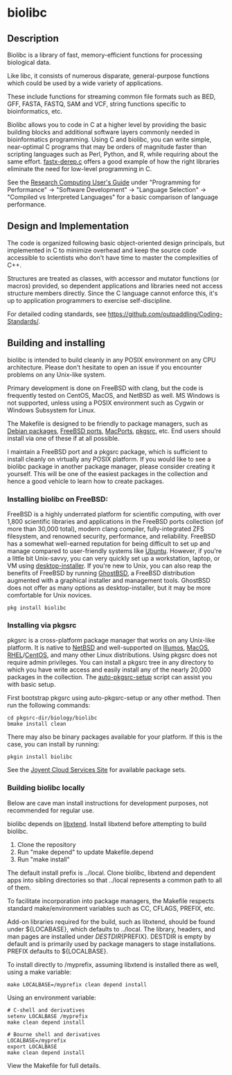 # biolibc

## Description

Biolibc is a library of fast, memory-efficient functions for processing
biological data.

Like libc, it consists of numerous disparate, general-purpose functions which
could be used by a wide variety of applications.

These include functions for streaming common file formats such as BED, GFF,
FASTA, FASTQ, SAM and VCF, string functions specific to bioinformatics, etc.

Biolibc allows you to code in C at a higher level by providing the basic
building blocks and additional software layers commonly needed in
bioinformatics programming.  Using C and biolibc, you can write simple,
near-optimal C programs that may be orders of magnitude faster than scripting
languages such as Perl, Python, and R, while requiring about the same effort.
[fastx-derep.c](https://github.com/auerlab/biolibc-tools/blob/main/fastx-derep.c)
offers a good example of how the right libraries eliminate the need for
low-level programming in C.

See the
[Research Computing User's Guide](https://acadix.biz/publications.php)
under "Programming for Performance" -> "Software Development" ->
"Language Selection" -> "Compiled vs Interpreted Languages" for a basic
comparison of language performance.

## Design and Implementation

The code is organized following basic object-oriented design principals, but
implemented in C to minimize overhead and keep the source code accessible to
scientists who don't have time to master the complexities of C++.

Structures are treated as classes, with accessor and mutator functions
(or macros) provided, so dependent applications and libraries need not access
structure members directly.  Since the C language cannot enforce this, it's
up to application programmers to exercise self-discipline.

For detailed coding standards, see
https://github.com/outpaddling/Coding-Standards/.

## Building and installing

biolibc is intended to build cleanly in any POSIX environment on
any CPU architecture.  Please
don't hesitate to open an issue if you encounter problems on any
Unix-like system.

Primary development is done on FreeBSD with clang, but the code is frequently
tested on CentOS, MacOS, and NetBSD as well.  MS Windows is not supported,
unless using a POSIX environment such as Cygwin or Windows Subsystem for Linux.

The Makefile is designed to be friendly to package managers, such as
[Debian packages](https://www.debian.org/distrib/packages),
[FreeBSD ports](https://www.freebsd.org/ports/),
[MacPorts](https://www.macports.org/), [pkgsrc](https://pkgsrc.org/), etc.
End users should install via one of these if at all possible.

I maintain a FreeBSD port and a pkgsrc package, which is sufficient to install
cleanly on virtually any POSIX platform.  If you would like to see a
biolibc package in another package manager, please consider creating
it yourself.  This will be one of the easiest packages in the collection and
hence a good vehicle to learn how to create packages.

### Installing biolibc on FreeBSD:

FreeBSD is a highly underrated platform for scientific computing, with over
1,800 scientific libraries and applications in the FreeBSD ports collection
(of more than 30,000 total), modern clang compiler, fully-integrated ZFS
filesystem, and renowned security, performance, and reliability.
FreeBSD has a somewhat well-earned reputation for being difficult to set up
and manage compared to user-friendly systems like [Ubuntu](https://ubuntu.com/).
However, if you're a little bit Unix-savvy, you can very quickly set up a
workstation, laptop, or VM using
[desktop-installer](http://www.acadix.biz/desktop-installer.php).  If
you're new to Unix, you can also reap the benefits of FreeBSD by running
[GhostBSD](https://ghostbsd.org/), a FreeBSD distribution augmented with a
graphical installer and management tools.  GhostBSD does not offer as many
options as desktop-installer, but it may be more comfortable for Unix novices.

```
pkg install biolibc
```

### Installing via pkgsrc

pkgsrc is a cross-platform package manager that works on any Unix-like
platform. It is native to [NetBSD](https://www.netbsd.org/) and well-supported
on [Illumos](https://illumos.org/), [MacOS](https://www.apple.com/macos/),
[RHEL](https://www.redhat.com)/[CentOS](https://www.centos.org/), and
many other Linux distributions.
Using pkgsrc does not require admin privileges.  You can install a pkgsrc
tree in any directory to which you have write access and easily install any
of the nearly 20,000 packages in the collection.  The
[auto-pkgsrc-setup](http://netbsd.org/~bacon/) script can assist you with
basic setup.

First bootstrap pkgsrc using auto-pkgsrc-setup or any
other method.  Then run the following commands:

```
cd pkgsrc-dir/biology/biolibc
bmake install clean
```

There may also be binary packages available for your platform.  If this is
the case, you can install by running:

```
pkgin install biolibc
```

See the [Joyent Cloud Services Site](https://pkgsrc.joyent.com/) for
available package sets.

### Building biolibc locally

Below are cave man install instructions for development purposes, not
recommended for regular use.

biolibc depends on [libxtend](https://github.com/outpaddling/libxtend).
Install libxtend before attempting to build biolibc.

1. Clone the repository
2. Run "make depend" to update Makefile.depend
3. Run "make install"

The default install prefix is ../local.  Clone biolibc, libxtend and dependent
apps into sibling directories so that ../local represents a common path to all
of them.

To facilitate incorporation into package managers, the Makefile respects
standard make/environment variables such as CC, CFLAGS, PREFIX, etc.  

Add-on libraries required for the build, such as libxtend, should be found
under ${LOCABASE}, which defaults to ../local.
The library, headers, and man pages are installed under
${DESTDIR}${PREFIX}.  DESTDIR is empty by default and is primarily used by
package managers to stage installations.  PREFIX defaults to ${LOCALBASE}.

To install directly to /myprefix, assuming libxtend is installed there as well,
using a make variable:

```
make LOCALBASE=/myprefix clean depend install
```

Using an environment variable:

```
# C-shell and derivatives
setenv LOCALBASE /myprefix
make clean depend install

# Bourne shell and derivatives
LOCALBASE=/myprefix
export LOCALBASE
make clean depend install
```

View the Makefile for full details.

